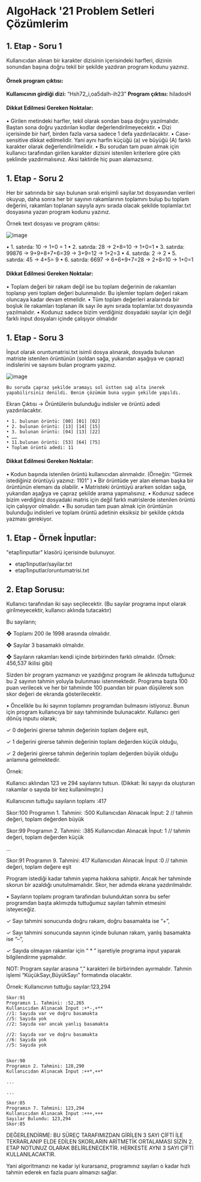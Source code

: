 # AlgoHack '21 Problem Setleri Çözümlerim

## 1. Etap - Soru 1
Kullanıcıdan alınan bir karakter dizisinin içerisindeki harfleri, dizinin sonundan başına doğru tekil bir şekilde yazdıran program kodunu yazınız.

#### Örnek program çıktısı:
**Kullanıcının girdiği dizi:** “Hsh72_i,oa5dalh-ih23” **Program çıktısı:** hiladosH

#### Dikkat Edilmesi Gereken Noktalar:
• Girilen metindeki harfler, tekil olarak sondan başa doğru yazılmalıdır. Baştan sona doğru yazdırılan kodlar değerlendirilmeyecektir.
• Dizi içerisinde bir harf, birden fazla varsa sadece 1 defa yazdırılacaktır.
• Case-sensitive dikkat edilmelidir. Yani aynı harfin küçüğü (a) ve büyüğü (A) farklı karakter olarak değerlendirilmelidir.
• Bu sorudan tam puan almak için kullanıcı tarafından girilen karakter dizisini istenilen kriterlere göre çıktı şeklinde yazdırmalısınız. Aksi taktirde hiç puan alamazsınız.


## 1. Etap  - Soru 2

Her bir satırında bir sayı bulunan sıralı erişimli sayilar.txt dosyasından verileri okuyup, daha sonra her bir sayının rakamlarının toplamını bulup bu toplam değerini, rakamları toplanan sayıyla aynı sırada olacak şekilde toplamlar.txt dosyasına yazan program kodunu yazınız.

Örnek text dosyası ve program çıktısı:

![image](https://user-images.githubusercontent.com/50625747/120103499-89e98f00-c158-11eb-997b-0c89434b7173.png)

• 1. satırda: 10 → 1+0 = 1
• 2. satırda: 28 → 2+8=10 → 1+0=1
• 3. satırda: 99876 → 9+9+8+7+6=39 → 3+9=12 → 1+2=3
• 4. satırda: 2 → 2
• 5. satırda: 45 → 4+5= 9
• 6. satırda: 6697 → 6+6+9+7=28 → 2+8=10 → 1+0=1

#### Dikkat Edilmesi Gereken Noktalar:
• Toplam değeri bir rakam değil ise bu toplam değerinin de rakamları toplanıp yeni toplam değeri bulunmalıdır. Bu işlemler toplam değeri rakam oluncaya kadar devam etmelidir.
• Tüm toplam değerleri aralarında bir boşluk ile rakamları toplanan ilk sayı ile aynı sırada toplamlar.txt dosyasında yazılmalıdır.
• Kodunuz sadece bizim verdiğiniz dosyadaki sayılar için değil farklı input dosyaları içinde çalışıyor olmalıdır

## 1. Etap - Soru 3
İnput olarak oruntumatrisi.txt isimli dosya alınarak, dosyada bulunan matriste istenilen örüntünün (soldan sağa, yukarıdan aşağıya ve çapraz) indislerini ve sayısını bulan programı yazınız.

![image](https://user-images.githubusercontent.com/50625747/120103491-81915400-c158-11eb-8439-75e66051848b.png)

    Bu soruda çapraz şekilde aramayı sol üstten sağ alta inerek yapabilirsiniz denildi. Benim çözümüm buna uygun şekilde yapıldı.

Ekran Çıktısı → Örüntülerin bulunduğu indisler ve örüntü adedi yazdırılacaktır.

    • 1. bulunan örüntü: [00] [01] [02]
    • 2. bulunan örüntü: [13] [14] [15]
    • 3. bulunan örüntü: [04] [13] [22]
    • ……
    • 11.bulunan örüntü: [53] [64] [75]
    • Toplam örüntü adedi: 11

#### Dikkat Edilmesi Gereken Noktalar:
• Kodun başında istenilen örüntü kullanıcıdan alınmalıdır. (Örneğin: “Girmek istediğiniz örüntüyü yazınız: 1101” )
• Bir örüntüde yer alan eleman başka bir örüntünün elemanı da olabilir.
• Matristeki örüntüyü ararken soldan sağa, yukarıdan aşağıya ve çapraz şekilde arama yapmalısınız.
• Kodunuz sadece bizim verdiğiniz dosyadaki matris için değil farklı matrislerde istenilen örüntü için çalışıyor olmalıdır.
• Bu sorudan tam puan almak için örüntünün bulunduğu indisleri ve toplam örüntü adetinin eksiksiz bir şekilde çıktıda yazması gerekiyor.

## 1. Etap - Örnek İnputlar:
"etap1inputlar" klasörü içerisinde bulunuyor.

 - etap1inputlar/sayilar.txt
 - etap1inputlar/oruntumatrisi.txt

## 2. Etap Sorusu:

Kullanıcı tarafından iki sayı seçilecektir. (Bu sayılar programa input olarak girilmeyecektir, kullanıcı aklında tutacaktır)

Bu sayıların;

❖ Toplamı 200 ile 1998 arasında olmalıdır.

❖ Sayılar 3 basamaklı olmalıdır.

❖ Sayıların rakamları kendi içinde birbirinden farklı olmalıdır. (Örnek: 456,537 ikilisi gibi)

Sizden bir program yazmanızı ve yazdığınız program ile aklınızda tuttuğunuz bu 2 sayının tahmin yoluyla bulunması istenmektedir. Programa başta 100 puan verilecek ve her bir tahminde 100 puandan bir puan düşülerek son skor değeri de ekranda gösterilecektir.

• Öncelikle bu iki sayının toplamını programdan bulmasını istiyoruz. Bunun için program kullanıcıya bir sayı tahmininde bulunacaktır. Kullanıcı geri dönüş inputu olarak;

✓ 0 değerini girerse tahmin değerinin toplam değere eşit,

✓ 1 değerini girerse tahmin değerinin toplam değerden küçük olduğu,

✓ 2 değerini girerse tahmin değerinin toplam değerden büyük olduğu anlamına gelmektedir.


Örnek:

Kullanıcı aklından 123 ve 294 sayılarını tutsun. (Dikkat: İki sayıyı da oluşturan rakamlar o sayıda bir kez kullanılmıştır.)

Kullanıcının tuttuğu sayıların toplamı :417

Skor:100
Programın 1. Tahmini: :500
Kullanıcıdan Alınacak İnput: 2		// tahmin değeri, toplam değerden büyük

Skor:99
Programın 2. Tahmini: :385
Kullanıcıdan Alınacak İnput: 1		// tahmin değeri, toplam değerden küçük

…

Skor:91
Programın 9. Tahmini: 417
Kullanıcıdan Alınacak İnput :0		// tahmin değeri, toplam değere eşit

Program istediği kadar tahmin yapma hakkına sahiptir. Ancak her tahminde skorun bir azaldığı unutulmamalıdır. Skor, her adımda ekrana yazdırılmalıdır. 

• Sayıların toplamı program tarafından bulunduktan sonra bu sefer programdan başta aklımızda tuttuğumuz sayıları tahmin etmesini isteyeceğiz.

✓ Sayı tahmini sonucunda doğru rakam, doğru basamakta ise “+”,

✓ Sayı tahmini sonucunda sayının içinde bulunan rakam, yanlış basamakta ise “–“,

✓ Sayıda olmayan rakamlar için “ * ” işaretiyle programa input yaparak bilgilendirme yapmalıdır. 

NOT: Program sayılar arasına “,” karakteri ile birbirinden ayırmalıdır. Tahmin işlemi “KüçükSayı,BüyükSayı” formatında olacaktır.

Örnek: Kullanıcının tuttuğu sayılar:123,294

    Skor:91
    Programın 1. Tahmini: :52,265
    Kullanıcıdan Alınacak İnput :+*-,+**
    //1: Sayıda var ve doğru basamakta
    //5: Sayıda yok
    //2: Sayıda var ancak yanlış basamakta
    
    //2: Sayıda var ve doğru basamakta
    //6: Sayıda yok
    //5: Sayıda yok


    Skor:90
    Programın 2. Tahmini: 128,290
    Kullanıcıdan Alınacak İnput :++*,++*

    ...

    ...

    Skor:85
    Programın 7. Tahmini: 123,294
    Kullanıcıdan Alınacak İnput :+++,+++
    Sayılar Bulundu: 123,294
    Skor:85

DEĞERLENDİRME: BU SÜREÇ TARAFIMIZDAN GİRİLEN 3 SAYI ÇİFTİ İLE TEKRARLANIP ELDE EDİLEN SKORLARIN ARİTMETİK ORTALAMASI SİZİN 2. ETAP NOTUNUZ OLARAK BELİRLENECEKTİR. HERKESTE AYNI 3 SAYI ÇİFTİ KULLANILACAKTIR.

Yani algoritmanızı ne kadar iyi kurarsanız, programınız sayıları o kadar hızlı tahmin ederek en fazla puanı almanızı sağlar.
